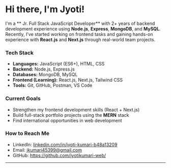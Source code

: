 # Hi there, I'm Jyoti!

I'm a ** Jr. Full Stack JavaScript Developer** with 2+ years of backend development experience using **Node.js**, **Express**, **MongoDB**, and **MySQL**. Recently, I've started working on frontend tasks and gaining hands-on experience with **React.js** and **Next.js** through real-world team projects.

### Tech Stack
- **Languages:** JavaScript (ES6+), HTML, CSS
- **Backend:** Node.js, Express.js
- **Databases:** MongoDB, MySQL
- **Frontend (Learning):** React.js, Next.js, Tailwind CSS
- **Tools:** Git, GitHub, Postman, VS Code

### Current Goals
- Strengthen my frontend development skills (React + Next.js)
- Build full-stack portfolio projects using the **MERN** stack
- Find international opportunities in web development


### How to Reach Me
- LinkedIn: [linkedin.com/in/jyoti-kumari-b48a13209 ](https://www.linkedin.com/in/jyoti-kumari-b48a13209/)
- Email: jkumari45399@gmail.com  
- GitHub: https://github.com/jyotikumari-web/

---
